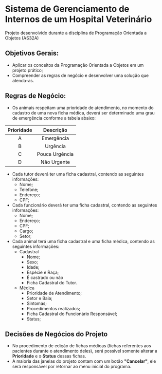 # Sistema de Gerenciamento de Internos de um Hospital Veterinário
Projeto desenvolvido durante a disciplina de Programação Orientada a Objetos (AS32A)
## Objetivos Gerais:
  - Aplicar os conceitos da Programação Orientada a Objetos em um projeto prático;
  - Compreender as regras de negócio e desenvolver uma solução que atenda-as.
## Regras de Negócio:
  - Os animais respeitam uma prioridade de atendimento, no momento do cadastro de uma nova ficha médica, deverá ser determinado uma grau de emergência conforme a tabela abaixo:

  | Prioridade |    Descrição   |
  |:----------:|:--------------:|
  |      A     |   Emergência   |
  |      B     |    Urgência    |
  |      C     | Pouca Urgência |
  |      D     |   Não Urgente  | 
  
  - Cada tutor deverá ter uma ficha cadastral, contendo as seguintes informações:
    - Nome;
    - Telefone;
    - Endereço;
    - CPF;
  - Cada funcionário deverá ter uma ficha cadastral, contendo as seguintes informações:
    - Nome;
    - Endereço;
    - CPF;
    - Cargo;
    - Setor;    
  - Cada animal terá uma ficha cadastral e uma ficha médica, contendo as seguintes informações:
    - Cadastral
      - Nome;
      - Sexo;
      - Idade;
      - Espécie e Raça;
      - É castrado ou não
      - Ficha Cadastral do Tutor.
    - Médica
      - Prioridade de Atendimento;
      - Setor e Baia;
      - Sintomas;
      - Procedimentos realizados; 
      - Ficha Cadastral do Funcionário Responsável;
      - Status;
  
## Decisões de Negócios do Projeto
- No procedimento de edição de fichas médicas (fichas referentes aos pacientes durante o atendimento deles), será possível somente alterar a **Prioridade** e o **Status** dessas fichas.
- A maioria das janelas do projeto contam com um botão **"Cancelar"**, ele será responsável por retornar ao menu inicial do programa.
